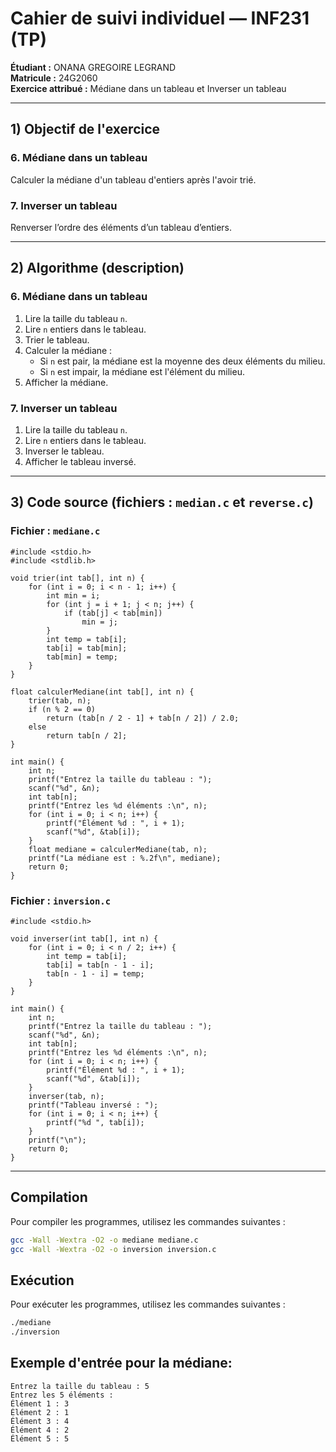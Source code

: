 # Cahier de suivi individuel — INF231 (TP)  
**Étudiant :** ONANA GREGOIRE LEGRAND  
**Matricule :** 24G2060  
**Exercice attribué :** Médiane dans un tableau et Inverser un tableau  

---

## 1) Objectif de l'exercice
### 6. Médiane dans un tableau
Calculer la médiane d'un tableau d'entiers après l'avoir trié.

### 7. Inverser un tableau
Renverser l’ordre des éléments d’un tableau d’entiers.

---

## 2) Algorithme (description)

### 6. Médiane dans un tableau
1. Lire la taille du tableau `n`.
2. Lire `n` entiers dans le tableau.
3. Trier le tableau.
4. Calculer la médiane :
   - Si `n` est pair, la médiane est la moyenne des deux éléments du milieu.
   - Si `n` est impair, la médiane est l'élément du milieu.
5. Afficher la médiane.

### 7. Inverser un tableau
1. Lire la taille du tableau `n`.
2. Lire `n` entiers dans le tableau.
3. Inverser le tableau.
4. Afficher le tableau inversé.

---

## 3) Code source (fichiers : `median.c` et `reverse.c`)

### Fichier : `mediane.c`

```
#include <stdio.h>
#include <stdlib.h>

void trier(int tab[], int n) {
    for (int i = 0; i < n - 1; i++) {
        int min = i;
        for (int j = i + 1; j < n; j++) {
            if (tab[j] < tab[min])
                min = j;
        }
        int temp = tab[i];
        tab[i] = tab[min];
        tab[min] = temp;
    }
}

float calculerMediane(int tab[], int n) {
    trier(tab, n);
    if (n % 2 == 0)
        return (tab[n / 2 - 1] + tab[n / 2]) / 2.0;
    else
        return tab[n / 2];
}

int main() {
    int n;
    printf("Entrez la taille du tableau : ");
    scanf("%d", &n);
    int tab[n];
    printf("Entrez les %d éléments :\n", n);
    for (int i = 0; i < n; i++) {
        printf("Élément %d : ", i + 1);
        scanf("%d", &tab[i]);
    }
    float mediane = calculerMediane(tab, n);
    printf("La médiane est : %.2f\n", mediane);
    return 0;
}
```

### Fichier : `inversion.c`

```
#include <stdio.h>

void inverser(int tab[], int n) {
    for (int i = 0; i < n / 2; i++) {
        int temp = tab[i];
        tab[i] = tab[n - 1 - i];
        tab[n - 1 - i] = temp;
    }
}

int main() {
    int n;
    printf("Entrez la taille du tableau : ");
    scanf("%d", &n);
    int tab[n];
    printf("Entrez les %d éléments :\n", n);
    for (int i = 0; i < n; i++) {
        printf("Élément %d : ", i + 1);
        scanf("%d", &tab[i]);
    }
    inverser(tab, n);
    printf("Tableau inversé : ");
    for (int i = 0; i < n; i++) {
        printf("%d ", tab[i]);
    }
    printf("\n");
    return 0;
}
```

---

## Compilation
Pour compiler les programmes, utilisez les commandes suivantes :

```bash
gcc -Wall -Wextra -O2 -o mediane mediane.c
gcc -Wall -Wextra -O2 -o inversion inversion.c
```

## Exécution
Pour exécuter les programmes, utilisez les commandes suivantes :

```bash
./mediane
./inversion
```

## Exemple d'entrée pour la médiane:
```
Entrez la taille du tableau : 5
Entrez les 5 éléments :
Élément 1 : 3
Élément 2 : 1
Élément 3 : 4
Élément 4 : 2
Élément 5 : 5
